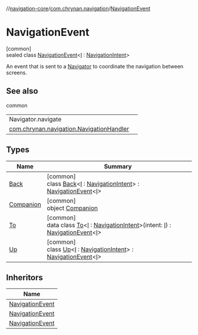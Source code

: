 //[navigation-core](../../../index.md)/[com.chrynan.navigation](../index.md)/[NavigationEvent](index.md)

# NavigationEvent

[common]\
sealed class [NavigationEvent](index.md)&lt;[I](index.md) : [NavigationIntent](../-navigation-intent/index.md)&gt;

An event that is sent to a [Navigator](../-navigator/index.md) to coordinate the navigation between screens.

## See also

common

| | |
|---|---|
| Navigator.navigate |  |
| [com.chrynan.navigation.NavigationHandler](../-navigation-handler/on-navigate.md) |  |

## Types

| Name | Summary |
|---|---|
| [Back](-back/index.md) | [common]<br>class [Back](-back/index.md)&lt;[I](-back/index.md) : [NavigationIntent](../-navigation-intent/index.md)&gt; : [NavigationEvent](index.md)&lt;[I](-back/index.md)&gt; |
| [Companion](-companion/index.md) | [common]<br>object [Companion](-companion/index.md) |
| [To](-to/index.md) | [common]<br>data class [To](-to/index.md)&lt;[I](-to/index.md) : [NavigationIntent](../-navigation-intent/index.md)&gt;(intent: [I](-to/index.md)) : [NavigationEvent](index.md)&lt;[I](-to/index.md)&gt; |
| [Up](-up/index.md) | [common]<br>class [Up](-up/index.md)&lt;[I](-up/index.md) : [NavigationIntent](../-navigation-intent/index.md)&gt; : [NavigationEvent](index.md)&lt;[I](-up/index.md)&gt; |

## Inheritors

| Name |
|---|
| [NavigationEvent](-back/index.md) |
| [NavigationEvent](-up/index.md) |
| [NavigationEvent](-to/index.md) |
